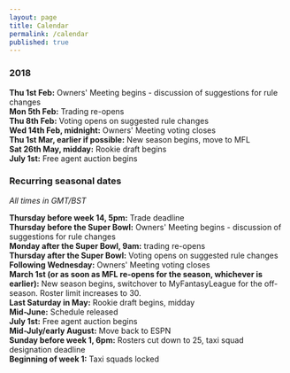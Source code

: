 ```yaml
---
layout: page
title: Calendar
permalink: /calendar
published: true
---
```


### 2018

**Thu 1st Feb:** Owners' Meeting begins - discussion of suggestions for rule changes  
**Mon 5th Feb:** Trading re-opens  
**Thu 8th Feb:** Voting opens on suggested rule changes  
**Wed 14th Feb, midnight:** Owners' Meeting voting closes  
**Thu 1st Mar, earlier if possible:** New season begins, move to MFL    
**Sat 26th May, midday:** Rookie draft begins  
**July 1st:** Free agent auction begins

### Recurring seasonal dates

*All times in GMT/BST*

**Thursday before week 14, 5pm:** Trade deadline  
**Thursday before the Super Bowl:** Owners' Meeting begins - discussion of suggestions for rule changes  
**Monday after the Super Bowl, 9am:** trading re-opens  
**Thursday after the Super Bowl:** Voting opens on suggested rule changes  
**Following Wednesday:** Owners' Meeting voting closes  
**March 1st (or as soon as MFL re-opens for the season, whichever is earlier):** New season begins, switchover to MyFantasyLeague for the off-season. Roster limit increases to 30.  
**Last Saturday in May:** Rookie draft begins, midday  
**Mid-June:** Schedule released  
**July 1st:** Free agent auction begins  
**Mid-July/early August:** Move back to ESPN  
**Sunday before week 1, 6pm:** Rosters cut down to 25, taxi squad designation deadline  
**Beginning of week 1:** Taxi squads locked
